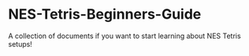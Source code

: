# NES-Tetris-Beginners-Guide
A collection of documents if you want to start learning about NES Tetris setups!
